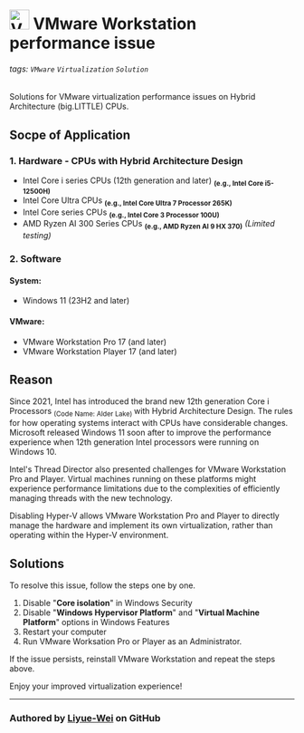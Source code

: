 # <img src="https://upload.wikimedia.org/wikipedia/commons/thumb/5/5a/Vmware_workstation_16_icon.svg/1200px-Vmware_workstation_16_icon.svg.png" width="35px" alt="VM"> VMware Workstation performance issue 
###### tags: `VMware` `Virtualization` `Solution`

Solutions for VMware virtualization performance issues on Hybrid Architecture (big.LITTLE) CPUs.


## Socpe of Application 
### 1. Hardware - CPUs with Hybrid Architecture Design
*   Intel Core i series CPUs (12th generation and later)  <sub>**(e.g., Intel Core i5-12500H)**</sub>
*   Intel Core Ultra CPUs <sub>**(e.g., Intel Core Ultra 7 Processor 265K)**</sub>
*   Intel Core series CPUs <sub>**(e.g., Intel Core 3 Processor 100U)**</sub>
*   AMD Ryzen AI 300 Series CPUs <sub>**(e.g., AMD Ryzen AI 9 HX 370)**</sub> *(Limited testing)*


### 2. Software

#### System:

*   Windows 11 (23H2 and later)

#### VMware:

*   VMware Workstation Pro 17 (and later)
*   VMware Workstation Player 17 (and later)

## Reason
Since 2021, Intel has introduced the brand new 12th generation Core i Processors <sub>(Code Name: Alder Lake) </sub>with Hybrid Architecture Design. The rules for how operating systems interact with CPUs have considerable changes. Microsoft released Windows 11 soon after to improve the performance experience when 12th generation Intel processors were running on Windows 10.

Intel's Thread Director also presented challenges for VMware Workstation Pro and Player.  Virtual machines running on these platforms might experience performance limitations due to the complexities of efficiently managing threads with the new technology.

Disabling Hyper-V allows VMware Workstation Pro and Player to directly manage the hardware and implement its own virtualization, rather than operating within the Hyper-V environment.

## Solutions
To resolve this issue, follow the steps one by one.

1. Disable "**Core isolation**" in Windows Security
2. Disable "**Windows Hypervisor Platform**" and "**Virtual Machine Platform**" options in Windows Features
3. Restart your computer
4. Run VMware Worksation Pro or Player as an Administrator.

If the issue persists, reinstall VMware Workstation and repeat the steps above.

Enjoy your improved virtualization experience!
___
### Authored by [**Liyue-Wei**](https://github.com/Liyue-Wei) on GitHub